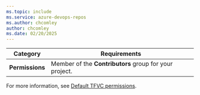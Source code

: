 ```yaml
---
ms.topic: include
ms.service: azure-devops-repos
ms.author: chcomley
author: chcomley
ms.date: 02/20/2025
---
```


| Category | Requirements |
|--------------|-------------|
|**Permissions**| Member of the **Contributors** group for your project. |

For more information, see [Default TFVC permissions](../../../organizations/security/default-tfvc-permissions.md).
